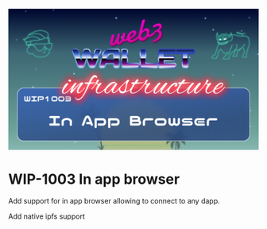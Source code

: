 ![image](../images/1003.png)

# WIP-1003 In app browser

Add support for in app browser allowing to connect to any dapp. 

Add native ipfs support